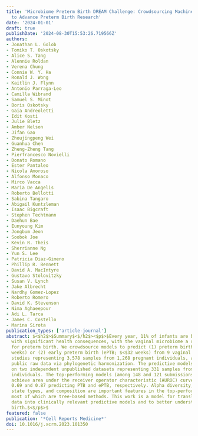 ```yaml
---
title: 'Microbiome Preterm Birth DREAM Challenge: Crowdsourcing Machine Learning Approaches
  to Advance Preterm Birth Research'
date: '2024-01-01'
draft: true
publishDate: '2024-08-30T15:53:26.719566Z'
authors:
- Jonathan L. Golob
- Tomiko T. Oskotsky
- Alice S. Tang
- Alennie Roldan
- Verena Chung
- Connie W. Y. Ha
- Ronald J. Wong
- Kaitlin J. Flynn
- Antonio Parraga-Leo
- Camilla Wibrand
- Samuel S. Minot
- Boris Oskotsky
- Gaia Andreoletti
- Idit Kosti
- Julie Bletz
- Amber Nelson
- Jifan Gao
- Zhoujingpeng Wei
- Guanhua Chen
- Zheng-Zheng Tang
- Pierfrancesco Novielli
- Donato Romano
- Ester Pantaleo
- Nicola Amoroso
- Alfonso Monaco
- Mirco Vacca
- Maria De Angelis
- Roberto Bellotti
- Sabina Tangaro
- Abigail Kuntzleman
- Isaac Bigcraft
- Stephen Techtmann
- Daehun Bae
- Eunyoung Kim
- Jongbum Jeon
- Soobok Joe
- Kevin R. Theis
- Sherrianne Ng
- Yun S. Lee
- Patricia Diaz-Gimeno
- Phillip R. Bennett
- David A. MacIntyre
- Gustavo Stolovitzky
- Susan V. Lynch
- Jake Albrecht
- Nardhy Gomez-Lopez
- Roberto Romero
- David K. Stevenson
- Nima Aghaeepour
- Adi L. Tarca
- James C. Costello
- Marina Sirota
publication_types: ['article-journal']
abstract: $<$h2$>$Summary$<$/h2$><$p$>$Every year, 11% of infants are born preterm
  with significant health consequences, with the vaginal microbiome a risk factor
  for preterm birth. We crowdsource models to predict (1) preterm birth (PTB; $<$37
  weeks) or (2) early preterm birth (ePTB; $<$32 weeks) from 9 vaginal microbiome
  studies representing 3,578 samples from 1,268 pregnant individuals, aggregated from
  public raw data via phylogenetic harmonization. The predictive models are validated
  on two independent unpublished datasets representing 331 samples from 148 pregnant
  individuals. The top-performing models (among 148 and 121 submissions from 318 teams)
  achieve area under the receiver operator characteristic (AUROC) curve scores of
  0.69 and 0.87 predicting PTB and ePTB, respectively. Alpha diversity, VALENCIA community
  state types, and composition are important features in the top-performing models,
  most of which are tree-based methods. This work is a model for translation of microbiome
  data into clinically relevant predictive models and to better understand preterm
  birth.$<$/p$>$
featured: false
publication: '*Cell Reports Medicine*'
doi: 10.1016/j.xcrm.2023.101350
---
```


